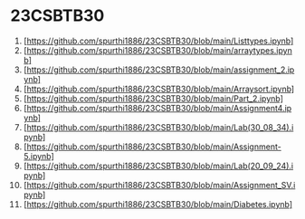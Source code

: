 # 23CSBTB30
1. [https://github.com/spurthi1886/23CSBTB30/blob/main/Listtypes.ipynb]
2. [https://github.com/spurthi1886/23CSBTB30/blob/main/arraytypes.ipynb]
3. [https://github.com/spurthi1886/23CSBTB30/blob/main/assignment_2.ipynb]
4. [https://github.com/spurthi1886/23CSBTB30/blob/main/Arraysort.ipynb]
5. [https://github.com/spurthi1886/23CSBTB30/blob/main/Part_2.ipynb]
6. [https://github.com/spurthi1886/23CSBTB30/blob/main/Assignment4.ipynb]
7. [https://github.com/spurthi1886/23CSBTB30/blob/main/Lab(30_08_34).ipynb]
8. [https://github.com/spurthi1886/23CSBTB30/blob/main/Assignment-5.ipynb]
9. [https://github.com/spurthi1886/23CSBTB30/blob/main/Lab(20_09_24).ipynb]
10. [https://github.com/spurthi1886/23CSBTB30/blob/main/Assignment_SV.ipynb]
11. [https://github.com/spurthi1886/23CSBTB30/blob/main/Diabetes.ipynb]
